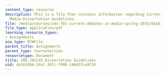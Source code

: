 ```yaml
---
content_type: resource
description: This is a file that contains information regarding Current Debates in
  Media Dissertation Guidelines.
file: /media/courses/cms-701-current-debates-in-media-spring-2015/da163d6d24a736fcf998146d37ca9f34_MITCMS_701S15_Dissrtation.pdf
file_type: application/pdf
learning_resource_types:
- Assignments
ocw_type: OCWFile
parent_title: Assignments
parent_type: CourseSection
resourcetype: Document
title: CMS.701s15 Dissertation Guidelines
uid: da163d6d-24a7-36fc-f998-146d37ca9f34
---
```

